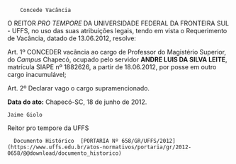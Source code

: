         Concede Vacância  

O REITOR *PRO TEMPORE* DA UNIVERSIDADE FEDERAL DA FRONTEIRA SUL - UFFS, no uso das suas atribuições legais, tendo em vista o Requerimento de Vacância, datado de 13.06.2012, resolve:

 Art. 1º CONCEDER vacância ao cargo de Professor do Magistério Superior, do *Campus* Chapecó, ocupado pelo servidor **ANDRE LUIS DA SILVA LEITE**, matrícula SIAPE nº 1882626, a partir de 18.06.2012, por posse em outro cargo inacumulável;

 Art. 2º Declarar vago o cargo supramencionado.

  

   **Data do ato:** Chapecó-SC, 18 de junho de 2012.   
 

    Jaime Giolo   
 Reitor pro tempore da UFFS 

      Documento Histórico  [PORTARIA Nº 658/GR/UFFS/2012](https://www.uffs.edu.br/atos-normativos/portaria/gr/2012-0658/@@download/documento_historico)     
      